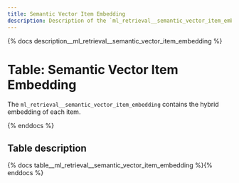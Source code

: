 ```yaml
---
title: Semantic Vector Item Embedding
description: Description of the `ml_retrieval__semantic_vector_item_embedding` table.
---
```


{% docs description__ml_retrieval__semantic_vector_item_embedding %}

# Table: Semantic Vector Item Embedding

The `ml_retrieval__semantic_vector_item_embedding` contains the hybrid embedding of each item.

{% enddocs %}

## Table description

{% docs table__ml_retrieval__semantic_vector_item_embedding %}{% enddocs %}
